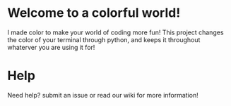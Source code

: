 # Welcome to a colorful world!
I made color to make your world of coding more fun! This project changes the color of your terminal through python, and keeps it throughout whaterver you are using it for!
# Help
Need help? submit an issue or read our wiki for more information!
